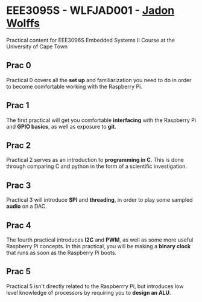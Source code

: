 # EEE3095S - WLFJAD001 - [Jadon Wolffs](https://github.com/jadonwolffs)
Practical content for EEE3096S Embedded Systems II Course at the University of Cape Town

## Prac 0
Practical 0 covers all the **set up** and familiarization you need to do in order to become comfortable working with the Raspberry Pi.

## Prac 1
The first practical will get you comfortable **interfacing** with the Raspberry Pi and **GPIO basics**, as well as exposure to **git**.

## Prac 2
Practical 2 serves as an introduction to **programming in C**. This is done through comparing C and python in the form of a scientific investigation.

## Prac 3
Practical 3 will introduce **SPI** and **threading**, in order to play some sampled **audio** on a DAC.

## Prac 4
The fourth practical introduces **I2C** and **PWM**, as well as some more useful Raspberry Pi concepts. In this practical, you will be making a **binary clock** that runs as soon as the Raspberry Pi boots.

## Prac 5
Practical 5 isn't directly related to the Raspberrry Pi, but introduces low level knowledge of processors by requiring you to **design an ALU**.
